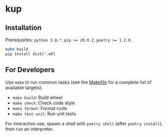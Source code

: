 # kup


## Installation

Prerequsites: `python 3.8.*`, `pip >= 20.0.2`, `poetry >= 1.2.0`.

```bash
make build
pip install dist/*.whl
```


## For Developers

Use `make` to run common tasks (see the [Makefile](Makefile) for a complete list of available targets).

* `make build`: Build wheel
* `make check`: Check code style
* `make format`: Format code
* `make test-unit`: Run unit tests

For interactive use, spawn a shell with `poetry shell` (after `poetry install`), then run an interpreter.
